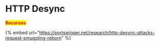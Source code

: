 # HTTP Desync



<mark style="color:red;">**Recursos**</mark>

{% embed url="https://portswigger.net/research/http-desync-attacks-request-smuggling-reborn" %}
